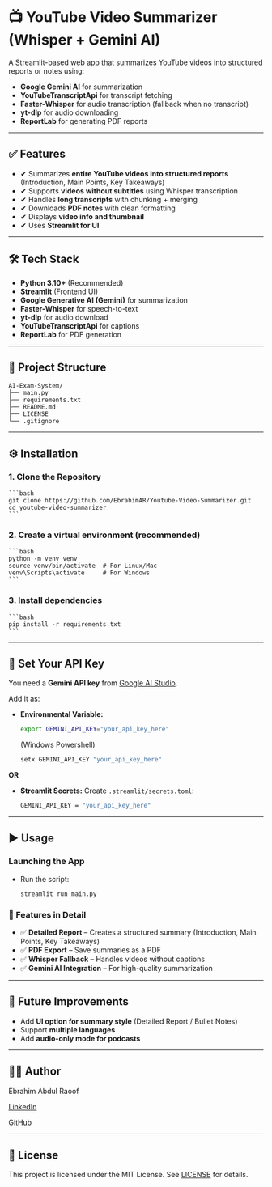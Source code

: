 # 📺 YouTube Video Summarizer (Whisper + Gemini AI)

A Streamlit-based web app that summarizes YouTube videos into structured reports or notes using:
- **Google Gemini AI** for summarization
- **YouTubeTranscriptApi** for transcript fetching
- **Faster-Whisper** for audio transcription (fallback when no transcript)
- **yt-dlp** for audio downloading
- **ReportLab** for generating PDF reports

---

## ✅ Features
- ✔ Summarizes **entire YouTube videos into structured reports** (Introduction, Main Points, Key Takeaways)
- ✔ Supports **videos without subtitles** using Whisper transcription
- ✔ Handles **long transcripts** with chunking + merging
- ✔ Downloads **PDF notes** with clean formatting
- ✔ Displays **video info and thumbnail**
- ✔ Uses **Streamlit for UI**

---

## 🛠 Tech Stack
- **Python 3.10+** (Recommended)
- **Streamlit** (Frontend UI)
- **Google Generative AI (Gemini)** for summarization
- **Faster-Whisper** for speech-to-text
- **yt-dlp** for audio download
- **YouTubeTranscriptApi** for captions
- **ReportLab** for PDF generation

---

## 📂 Project Structure
    AI-Exam-System/
    ├── main.py
    ├── requirements.txt
    ├── README.md
    ├── LICENSE
    └── .gitignore
    
---

## ⚙️ Installation

### **1. Clone the Repository**
    ```bash
    git clone https://github.com/EbrahimAR/Youtube-Video-Summarizer.git
    cd youtube-video-summarizer
    ```

### **2. Create a virtual environment (recommended)**
    ```bash
    python -m venv venv
    source venv/bin/activate  # For Linux/Mac
    venv\Scripts\activate     # For Windows
    ```


### **3. Install dependencies**
    ```bash
    pip install -r requirements.txt
    ```
    
---

## 🔑 Set Your API Key

You need a **Gemini API key** from [Google AI Studio](https://aistudio.google.com/).

Add it as:
- **Environmental Variable:**
    ```bash
    export GEMINI_API_KEY="your_api_key_here"
    ```
    (Windows Powershell)
    ```bash
    setx GEMINI_API_KEY "your_api_key_here"
    ```
**OR**
- **Streamlit Secrets:**
    Create `.streamlit/secrets.toml`:
    ```bash
    GEMINI_API_KEY = "your_api_key_here"
    ```

---

## ▶ Usage

### **Launching the App**

  - Run the script:
    ```bash
    streamlit run main.py
    ```


### **📄 Features in Detail**

  - ✅ **Detailed Report** – Creates a structured summary (Introduction, Main Points, Key Takeaways)
  - ✅ **PDF Export** – Save summaries as a PDF
  - ✅ **Whisper Fallback** – Handles videos without captions
  - ✅ **Gemini AI Integration** – For high-quality summarization

---

## 🔮 Future Improvements

- Add **UI option for summary style** (Detailed Report / Bullet Notes)
- Support **multiple languages**
- Add **audio-only mode for podcasts**

---

## 👨‍💻 Author

Ebrahim Abdul Raoof

[LinkedIn](https://www.linkedin.com/in/ebrahim-ar/)

[GitHub](https://github.com/EbrahimAR)

---

## 📜 License

This project is licensed under the MIT License. See [LICENSE]() for details.
#
